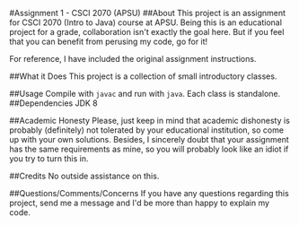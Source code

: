 #Assignment 1 - CSCI 2070 (APSU)
##About
This project is an assignment for CSCI 2070 (Intro to Java) course at APSU. Being this is an educational project for a grade, collaboration isn't exactly the goal here. But if you feel that you can benefit from perusing my code, go for it! 

For reference, I have included the original assignment instructions. 

##What it Does
This project is a collection of small introductory classes.

##Usage
Compile with `javac` and run with `java`. Each class is standalone.
##Dependencies
JDK 8

##Academic Honesty
Please, just keep in mind that academic dishonesty is probably (definitely) not tolerated by your educational institution, so come up with your own solutions. Besides, I sincerely doubt that your assignment has the same requirements as mine, so you will probably look like an idiot if you try to turn this in.

##Credits
No outside assistance on this.

##Questions/Comments/Concerns
If you have any questions regarding this project, send me a message and I'd be more than happy to explain my code.

